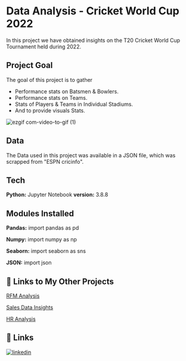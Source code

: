 
# Data Analysis - Cricket World Cup 2022 

In this project we have obtained insights on the T20 Cricket World Cup Tournament held during 2022.

## Project Goal

The goal of this project is to gather 
* Performance stats on Batsmen & Bowlers.
* Performance stats on Teams.
* Stats of Players & Teams in Individual Stadiums.
* And to provide visuals Stats.

![ezgif com-video-to-gif (1)](https://user-images.githubusercontent.com/79357446/229840500-b7285ebd-7f8b-4bd1-b6d2-0d06fd538315.gif)


## Data


The Data used in this project was available in a JSON file, which was scrapped from "ESPN cricinfo".

## Tech 

**Python:** Jupyter Notebook
**version:** 3.8.8


## Modules Installed
**Pandas:** import pandas as pd

**Numpy:** import numpy as np

**Seaborn:** import seaborn as sns

**JSON:** import json


 ## 🔗 Links to My Other Projects

[RFM Analysis](https://github.com/AbishuaPaulSam/RFM-Analysis)

[Sales Data Insights](https://github.com/AbishuaPaulSam/Sales-Data-Insights)

[HR Analysis](https://github.com/AbishuaPaulSam/HR-Analytics)


## 🔗 Links

[![linkedin](https://img.shields.io/badge/linkedin-0A66C2?style=for-the-badge&logo=linkedin&logoColor=white)](https://www.linkedin.com/in/abishua-paul-sam-38480a161/)
